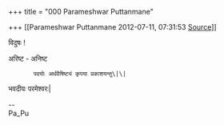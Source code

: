 +++
title = "000 Parameshwar Puttanmane"

+++
[[Parameshwar Puttanmane	2012-07-11, 07:31:53 [Source](https://groups.google.com/g/bvparishat/c/gAyh7aUbmI0)]]



विदुषः !

  

अरिष्ट - अनिष्ट

           पदयोः अर्थवैषिष्ट्यं कृपया प्रकाशयन्तु\|\|

  

भवदीयः परमेश्वरः\|  

  

--  
Pa_Pu  


